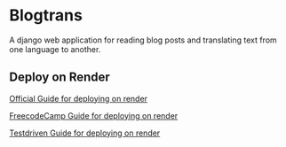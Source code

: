 # Blogtrans

A django web application for reading blog posts and translating text from one language to another.

## Deploy on Render

[Official Guide for deploying on render](https://render.com/docs/deploy-django)

[FreecodeCamp Guide for deploying on render](https://www.freecodecamp.org/news/deploying-a-django-app-to-render/)

[Testdriven Guide for deploying on render](https://testdriven.io/blog/django-render/)



